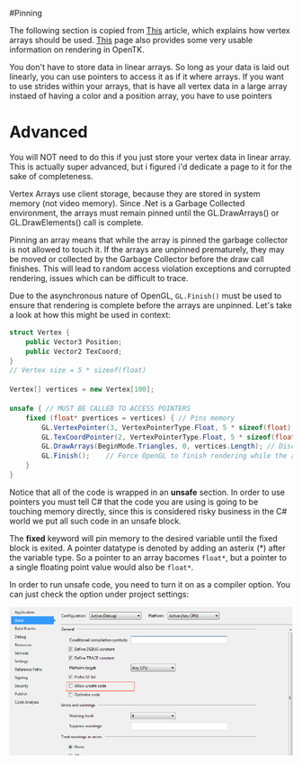 #Pinning

The following section is copied from [This](http://www.opentk.com/doc/graphics/geometry/vertex-arrays) article, which explains how vertex arrays should be used. [This](http://www.opentk.com/doc/chapter/2/opengl/geometry/drawing) page also provides some very usable information on rendering in OpenTK.

You don't have to store data in linear arrays. So long as your data is laid out linearly, you can use pointers to access it as if it where arrays. If you want to use strides within your arrays, that is have all vertex data in a large array instaed of having a color and a position array, you have to use pointers

# Advanced

You will NOT need to do this if you just store your vertex data in linear array. This is actually super advanced, but i figured i'd dedicate a page to it for the sake of completeness.

Vertex Arrays use client storage, because they are stored in system memory (not video memory). Since .Net is a Garbage Collected environment, the arrays must remain pinned until the GL.DrawArrays() or GL.DrawElements() call is complete.

Pinning an array means that while the array is pinned the garbage collector is not allowed to touch it. If the arrays are unpinned prematurely, they may be moved or collected by the Garbage Collector before the draw call finishes. This will lead to random access violation exceptions and corrupted rendering, issues which can be difficult to trace.

Due to the asynchronous nature of OpenGL, ```GL.Finish()``` must be used to ensure that rendering is complete before the arrays are unpinned. Let's take a look at how this might be used in context:

```cs
struct Vertex {
    public Vector3 Position;
    public Vector2 TexCoord;
}
// Vertex size = 5 * sizeof(float)
 
Vertex[] vertices = new Vertex[100];
 
unsafe { // MUST BE CALLED TO ACCESS POINTERS
    fixed (float* pvertices = vertices) { // Pins memory
        GL.VertexPointer(3, VertexPointerType.Float, 5 * sizeof(float), pvertices);
        GL.TexCoordPointer(2, VertexPointerType.Float, 5 * sizeof(float), pvertices + sizeof(Vector3));
        GL.DrawArrays(BeginMode.Triangles, 0, vertices.Length); // Discussed in next section
        GL.Finish();    // Force OpenGL to finish rendering while the arrays are still pinned.
    }
}
```

Notice that all of the code is wrapped in an __unsafe__ section. In order to use pointers you must tell C# that the code you are using is going to be touching memory directly, since this is considered risky business in the C# world we put all such code in an unsafe block.

The __fixed__ keyword will pin memory to the desired variable until the fixed block is exited. A pointer datatype is denoted by adding an asterix (\*) after the variable type. So a pointer to an array bacomes ```float*```, but a pointer to a single floating point value would also be ```float*```. 

In order to run unsafe code, you need to turn it on as a compiler option. You can just check the option under project settings:

![U](unsafe.png)

